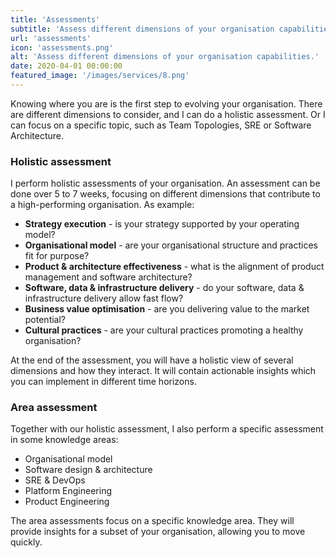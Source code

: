 ```yaml
---
title: 'Assessments'
subtitle: 'Assess different dimensions of your organisation capabilities.'
url: 'assessments'
icon: 'assessments.png'
alt: 'Assess different dimensions of your organisation capabilities.'
date: 2020-04-01 00:00:00
featured_image: '/images/services/8.png'
---
```


Knowing where you are is the first step to evolving your organisation. There are different dimensions to consider, and I can do a holistic assessment. Or I can focus on a specific topic, such as Team Topologies, SRE or Software Architecture.

### Holistic assessment

I perform holistic assessments of your organisation. An assessment can be done over 5 to 7 weeks, focusing on different dimensions that contribute to a high-performing organisation. As example:

- **Strategy execution** - is your strategy supported by your operating model?
- **Organisational model** - are your organisational structure and practices fit for purpose?
- **Product & architecture effectiveness** - what is the alignment of product management and software architecture?
- **Software, data & infrastructure delivery** - do your software, data & infrastructure delivery allow fast flow?
- **Business value optimisation** - are you delivering value to the market potential?
- **Cultural practices** - are your cultural practices promoting a healthy organisation?

At the end of the assessment, you will have a holistic view of several dimensions and how they interact. It will contain actionable insights which you can implement in different time horizons.

### Area assessment

Together with our holistic assessment, I also perform a specific assessment in some knowledge areas:

- Organisational model
- Software design & architecture
- SRE & DevOps
- Platform Engineering
- Product Engineering

The area assessments focus on a specific knowledge area. They will provide insights for a subset of your organisation, allowing you to move quickly.